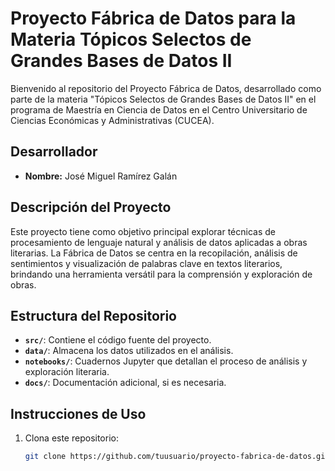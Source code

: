 # Proyecto Fábrica de Datos para la Materia Tópicos Selectos de Grandes Bases de Datos II

Bienvenido al repositorio del Proyecto Fábrica de Datos, desarrollado como parte de la materia "Tópicos Selectos de Grandes Bases de Datos II" en el programa de Maestría en Ciencia de Datos en el Centro Universitario de Ciencias Económicas y Administrativas (CUCEA).

## Desarrollador
- **Nombre:** José Miguel Ramírez Galán

## Descripción del Proyecto

Este proyecto tiene como objetivo principal explorar técnicas de procesamiento de lenguaje natural y análisis de datos aplicadas a obras literarias. La Fábrica de Datos se centra en la recopilación, análisis de sentimientos y visualización de palabras clave en textos literarios, brindando una herramienta versátil para la comprensión y exploración de obras.

## Estructura del Repositorio

- **`src/`**: Contiene el código fuente del proyecto.
- **`data/`**: Almacena los datos utilizados en el análisis.
- **`notebooks/`**: Cuadernos Jupyter que detallan el proceso de análisis y exploración literaria.
- **`docs/`**: Documentación adicional, si es necesaria.

## Instrucciones de Uso

1. Clona este repositorio:

   ```bash
   git clone https://github.com/tuusuario/proyecto-fabrica-de-datos.git
